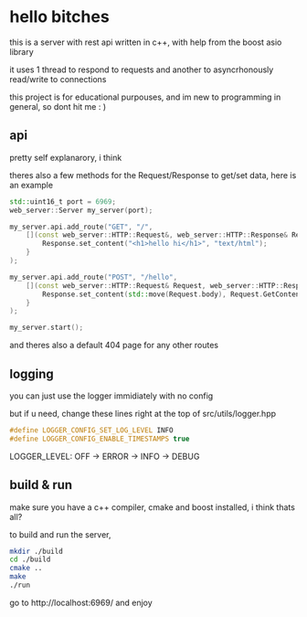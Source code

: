 # hello bitches

this is a server with rest api written in c++, with help from the boost asio library

it uses 1 thread to respond to requests and another to asyncrhonously read/write to connections

this project is for educational purpouses, and im new to programming in general, so dont hit me : )

## api

pretty self explanarory, i think

theres also a few methods for the Request/Response to get/set data, here is an example

```cpp
std::uint16_t port = 6969;
web_server::Server my_server(port);

my_server.api.add_route("GET", "/", 
    [](const web_server::HTTP::Request&, web_server::HTTP::Response& Response) {
        Response.set_content("<h1>hello hi</h1>", "text/html");
    }
);

my_server.api.add_route("POST", "/hello", 
    [](const web_server::HTTP::Request& Request, web_server::HTTP::Response& Response) {
        Response.set_content(std::move(Request.body), Request.GetContentType());
    }
);

my_server.start();
```

and theres also a default 404 page for any other routes

## logging

you can just use the logger immidiately with no config

but if u need, change these lines right at the top of src/utils/logger.hpp

```cpp
#define LOGGER_CONFIG_SET_LOG_LEVEL INFO
#define LOGGER_CONFIG_ENABLE_TIMESTAMPS true
```

LOGGER_LEVEL: OFF -> ERROR -> INFO -> DEBUG

## build & run

make sure you have a c++ compiler, cmake and boost installed, i think thats all?

to build and run the server,

```sh
mkdir ./build
cd ./build
cmake ..
make
./run
```

go to http://localhost:6969/ and enjoy
